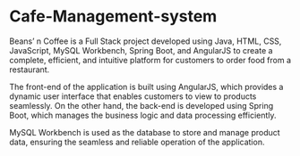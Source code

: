 # Cafe-Management-system
Beans’ n Coffee is a Full Stack project developed using Java, HTML, CSS, JavaScript, MySQL Workbench, Spring Boot, and AngularJS to create a complete, efficient, and intuitive platform for customers to order food from a restaurant.

The front-end of the application is built using AngularJS, which provides a dynamic user interface that enables customers to view to products seamlessly. 
On the other hand, the back-end is developed using Spring Boot, which manages the business logic and data processing efficiently. 

MySQL Workbench is used as the database to store and manage product data, ensuring the seamless and reliable operation of the application.


